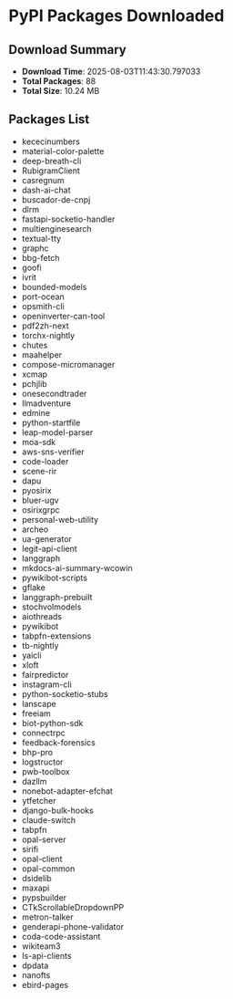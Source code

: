 # PyPI Packages Downloaded

## Download Summary
- **Download Time**: 2025-08-03T11:43:30.797033
- **Total Packages**: 88
- **Total Size**: 10.24 MB

## Packages List
- kececinumbers
- material-color-palette
- deep-breath-cli
- RubigramClient
- casregnum
- dash-ai-chat
- buscador-de-cnpj
- dlrm
- fastapi-socketio-handler
- multienginesearch
- textual-tty
- graphc
- bbg-fetch
- goofi
- ivrit
- bounded-models
- port-ocean
- opsmith-cli
- openinverter-can-tool
- pdf2zh-next
- torchx-nightly
- chutes
- maahelper
- compose-micromanager
- xcmap
- pchjlib
- onesecondtrader
- llmadventure
- edmine
- python-startfile
- leap-model-parser
- moa-sdk
- aws-sns-verifier
- code-loader
- scene-rir
- dapu
- pyosirix
- bluer-ugv
- osirixgrpc
- personal-web-utility
- archeo
- ua-generator
- legit-api-client
- langgraph
- mkdocs-ai-summary-wcowin
- pywikibot-scripts
- gflake
- langgraph-prebuilt
- stochvolmodels
- aiothreads
- pywikibot
- tabpfn-extensions
- tb-nightly
- yaicli
- xloft
- fairpredictor
- instagram-cli
- python-socketio-stubs
- lanscape
- freeiam
- biot-python-sdk
- connectrpc
- feedback-forensics
- bhp-pro
- logstructor
- pwb-toolbox
- dazllm
- nonebot-adapter-efchat
- ytfetcher
- django-bulk-hooks
- claude-switch
- tabpfn
- opal-server
- sirifi
- opal-client
- opal-common
- dsidelib
- maxapi
- pypsbuilder
- CTkScrollableDropdownPP
- metron-talker
- genderapi-phone-validator
- coda-code-assistant
- wikiteam3
- ls-api-clients
- dpdata
- nanofts
- ebird-pages
